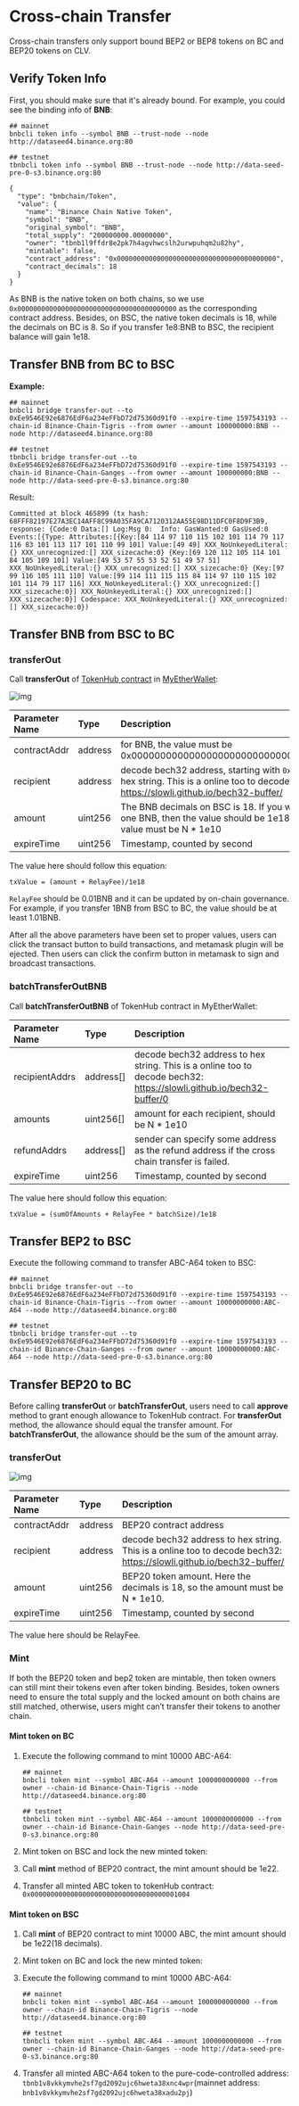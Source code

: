 # Cross-chain Transfer

Cross-chain transfers only support bound BEP2 or BEP8 tokens on BC and BEP20 tokens on CLV.

## Verify Token Info <a id="verify-token-info"></a>

First, you should make sure that it's already bound. For example, you could see the binding info of **BNB**:

```text
## mainnet
bnbcli token info --symbol BNB --trust-node --node http://dataseed4.binance.org:80

## testnet
tbnbcli token info --symbol BNB --trust-node --node http://data-seed-pre-0-s3.binance.org:80 
```

```text
{
  "type": "bnbchain/Token",
  "value": {
    "name": "Binance Chain Native Token",
    "symbol": "BNB",
    "original_symbol": "BNB",
    "total_supply": "200000000.00000000",
    "owner": "tbnb1l9ffdr8e2pk7h4agvhwcslh2urwpuhqm2u82hy",
    "mintable": false,
    "contract_address": "0x0000000000000000000000000000000000000000",
    "contract_decimals": 18
  }
}
```

As BNB is the native token on both chains, so we use `0x0000000000000000000000000000000000000000` as the corresponding contract address. Besides, on BSC, the native token decimals is 18, while the decimals on BC is 8. So if you transfer 1e8:BNB to BSC, the recipient balance will gain 1e18.

## Transfer BNB from BC to BSC <a id="transfer-bnb-from-bc-to-bsc"></a>

**Example:**

```text
## mainnet
bnbcli bridge transfer-out --to 0xEe9546E92e6876EdF6a234eFFbD72d75360d91f0 --expire-time 1597543193 --chain-id Binance-Chain-Tigris --from owner --amount 100000000:BNB --node http://dataseed4.binance.org:80

## testnet
tbnbcli bridge transfer-out --to 0xEe9546E92e6876EdF6a234eFFbD72d75360d91f0 --expire-time 1597543193 --chain-id Binance-Chain-Ganges --from owner --amount 100000000:BNB --node http://data-seed-pre-0-s3.binance.org:80
```

Result:

```text
Committed at block 465899 (tx hash: 68FFF82197E27A3EC14AFF8C99A035FA9CA7120312AA55E98D11DFC0F8D9F3B9, response: {Code:0 Data:[] Log:Msg 0:  Info: GasWanted:0 GasUsed:0 Events:[{Type: Attributes:[{Key:[84 114 97 110 115 102 101 114 79 117 116 83 101 113 117 101 110 99 101] Value:[49 49] XXX_NoUnkeyedLiteral:{} XXX_unrecognized:[] XXX_sizecache:0} {Key:[69 120 112 105 114 101 84 105 109 101] Value:[49 53 57 55 53 52 51 49 57 51] XXX_NoUnkeyedLiteral:{} XXX_unrecognized:[] XXX_sizecache:0} {Key:[97 99 116 105 111 110] Value:[99 114 111 115 115 84 114 97 110 115 102 101 114 79 117 116] XXX_NoUnkeyedLiteral:{} XXX_unrecognized:[] XXX_sizecache:0}] XXX_NoUnkeyedLiteral:{} XXX_unrecognized:[] XXX_sizecache:0}] Codespace: XXX_NoUnkeyedLiteral:{} XXX_unrecognized:[] XXX_sizecache:0})
```

## Transfer BNB from BSC to BC <a id="transfer-bnb-from-bsc-to-bc"></a>

### transferOut <a id="transferout"></a>

Call **transferOut** of [TokenHub contract](https://raw.githubusercontent.com/binance-chain/bsc-genesis-contract/master/abi/tokenhub.abi) in [MyEtherWallet](https://www.myetherwallet.com/):

![img](https://lh3.googleusercontent.com/q8-nnt12h8gvYyMe6iwLalwzY-1jHfQ11BsSyIz3qkQPCjp_-D-dIzPxZ-HuMJngCxTs7pt65-zSUIYImpsoO8bJ_QC_pyfPMu_2O7Lh65uDvVXrkhKqOakI070vKuEK3UNnlk8m)

| Parameter Name | Type | Description |
| :--- | :--- | :--- |
| contractAddr | address | for BNB, the value must be 0x0000000000000000000000000000000000000000 |
| recipient | address | decode bech32 address, starting with `0x` . To transfer to hex string. This is a online too to decode bech32: https://slowli.github.io/bech32-buffer/ |
| amount | uint256 | The BNB decimals on BSC is 18. If you want to transfer one BNB, then the value should be 1e18. Besides, the value must be N \* 1e10 |
| expireTime | uint256 | Timestamp, counted by second |

The value here should follow this equation:

```text
txValue = (amount + RelayFee)/1e18
```

`RelayFee` should be 0.01BNB and it can be updated by on-chain governance. For example, if you transfer 1BNB from BSC to BC, the value should be at least 1.01BNB.

After all the above parameters have been set to proper values, users can click the transact button to build transactions, and metamask plugin will be ejected. Then users can click the confirm button in metamask to sign and broadcast transactions.

### batchTransferOutBNB <a id="batchtransferoutbnb"></a>

Call **batchTransferOutBNB** of TokenHub contract in MyEtherWallet:

| Parameter Name | Type | Description |
| :--- | :--- | :--- |
| recipientAddrs | address\[\] | decode bech32 address to hex string. This is a online too to decode bech32: https://slowli.github.io/bech32-buffer/0 |
| amounts | uint256\[\] | amount for each recipient, should be N \* 1e10 |
| refundAddrs | address\[\] | sender can specify some address as the refund address if the cross chain transfer is failed. |
| expireTime | uint256 | Timestamp, counted by second |

The value here should follow this equation:

```text
txValue = (sumOfAmounts + RelayFee * batchSize)/1e18
```

## Transfer BEP2 to BSC <a id="transfer-bep2-to-bsc"></a>

Execute the following command to transfer ABC-A64 token to BSC:

```text
## mainnet
bnbcli bridge transfer-out --to 0xEe9546E92e6876EdF6a234eFFbD72d75360d91f0 --expire-time 1597543193 --chain-id Binance-Chain-Tigris --from owner --amount 10000000000:ABC-A64 --node http://dataseed4.binance.org:80

## testnet
tbnbcli bridge transfer-out --to 0xEe9546E92e6876EdF6a234eFFbD72d75360d91f0 --expire-time 1597543193 --chain-id Binance-Chain-Ganges --from owner --amount 10000000000:ABC-A64 --node http://data-seed-pre-0-s3.binance.org:80
```

## Transfer BEP20 to BC <a id="transfer-bep20-to-bc"></a>

Before calling **transferOut** or **batchTransferOut**, users need to call **approve** method to grant enough allowance to TokenHub contract. For **transferOut** method, the allowance should equal the transfer amount. For **batchTransferOut**, the allowance should be the sum of the amount array.

### transferOut <a id="transferout_1"></a>

![img](https://lh3.googleusercontent.com/q8-nnt12h8gvYyMe6iwLalwzY-1jHfQ11BsSyIz3qkQPCjp_-D-dIzPxZ-HuMJngCxTs7pt65-zSUIYImpsoO8bJ_QC_pyfPMu_2O7Lh65uDvVXrkhKqOakI070vKuEK3UNnlk8m)

| Parameter Name | Type | Description |
| :--- | :--- | :--- |
| contractAddr | address | BEP20 contract address |
| recipient | address | decode bech32 address to hex string. This is a online too to decode bech32: https://slowli.github.io/bech32-buffer/ |
| amount | uint256 | BEP20 token amount. Here the decimals is 18, so the amount must be N \* 1e10. |
| expireTime | uint256 | Timestamp, counted by second |

The value here should be RelayFee.

### Mint <a id="mint"></a>

If both the BEP20 token and bep2 token are mintable, then token owners can still mint their tokens even after token binding. Besides, token owners need to ensure the total supply and the locked amount on both chains are still matched, otherwise, users might can’t transfer their tokens to another chain.

#### Mint token on BC <a id="mint-token-on-bc"></a>

1. Execute the following command to mint 10000 ABC-A64:

   ```text
   ## mainnet
   bnbcli token mint --symbol ABC-A64 --amount 1000000000000 --from owner --chain-id Binance-Chain-Tigris --node http://dataseed4.binance.org:80

   ## testnet
   tbnbcli token mint --symbol ABC-A64 --amount 1000000000000 --from owner --chain-id Binance-Chain-Ganges --node http://data-seed-pre-0-s3.binance.org:80
   ```

2. Mint token on BSC and lock the new minted token:
3. Call **mint** method of BEP20 contract, the mint amount should be 1e22.
4. Transfer all minted ABC token to tokenHub contract: `0x0000000000000000000000000000000000001004`

#### Mint token on BSC <a id="mint-token-on-bsc"></a>

1. Call **mint** of BEP20 contract to mint 10000 ABC, the mint amount should be 1e22\(18 decimals\).
2. Mint token on BC and lock the new minted token:
3. Execute the following command to mint 10000 ABC-A64:

   ```text
   ## mainnet
   bnbcli token mint --symbol ABC-A64 --amount 1000000000000 --from owner --chain-id Binance-Chain-Tigris --node http://dataseed4.binance.org:80

   ## testnet
   tbnbcli token mint --symbol ABC-A64 --amount 1000000000000 --from owner --chain-id Binance-Chain-Ganges --node http://data-seed-pre-0-s3.binance.org:80
   ```

4. Transfer all minted ABC-A64 token to the pure-code-controlled address: `tbnb1v8vkkymvhe2sf7gd2092ujc6hweta38xnc4wpr`\(mainnet address: `bnb1v8vkkymvhe2sf7gd2092ujc6hweta38xadu2pj`\)

